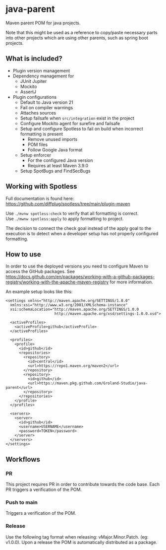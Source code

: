# java-parent
Maven parent POM for java projects.

Note that this might be used as a reference to copy/paste necessary parts into other projects which are using other parents, such as spring boot projects.

## What is included?
- Plugin version management
- Dependency management for
    - JUnit Jupiter
    - Mockito
    - AssertJ
- Plugin configurations
    - Default to Java version 21
    - Fail on compiler warnings
    - Attaches sources
    - Setup failsafe when `src/integration` exist in the project
    - Configure Mockito agent for surefire and failsafe
    - Setup and configure Spotless to fail on build when incorrect formatting is present
      - Remove unused imports
      - POM files
      - Follow Google Java format
    - Setup enforcer
      - For the configured Java version
      - Requires at least Maven 3.9.0
    - Setup SpotBugs and FindSecBugs

## Working with Spotless
Full documentation is found here: https://github.com/diffplug/spotless/tree/main/plugin-maven

Use `./mvnw spotless:check` to verify that all formatting is correct.  
Use `./mwnw spotless:apply` to apply formatting to project.

The decision to connect the check goal instead of the apply goal to the execution is to detect when a developer setup has not properly configured formatting.

## How to use
In order to use the deployed versions you need to configure Maven to access the GitHub packages.
See https://docs.github.com/en/packages/working-with-a-github-packages-registry/working-with-the-apache-maven-registry for more information.

An example setup looks like this:
```
<settings xmlns="http://maven.apache.org/SETTINGS/1.0.0"
  xmlns:xsi="http://www.w3.org/2001/XMLSchema-instance"
  xsi:schemaLocation="http://maven.apache.org/SETTINGS/1.0.0
                      http://maven.apache.org/xsd/settings-1.0.0.xsd">

  <activeProfiles>
    <activeProfile>github</activeProfile>
  </activeProfiles>

  <profiles>
    <profile>
      <id>github</id>
      <repositories>
        <repository>
          <id>central</id>
          <url>https://repo1.maven.org/maven2</url>
        </repository>
        <repository>
          <id>github</id>
          <url>https://maven.pkg.github.com/Groland-Studio/java-parent</url>
        </repository>
      </repositories>
    </profile>
  </profiles>

  <servers>
    <server>
      <id>github</id>
      <username>USERNAME</username>
      <password>TOKEN</password>
    </server>
  </servers>
</settings>
```

## Workflows
### PR
This project requires PR in order to contribute towards the code base. Each PR triggers a verification of the POM.

### Push to main
Triggers a verification of the POM.

### Release
Use the following tag format when releasing: vMajor.Minor.Patch. (eg: v1.0.0).
Upon a release the POM is automatically distributed as a package.
